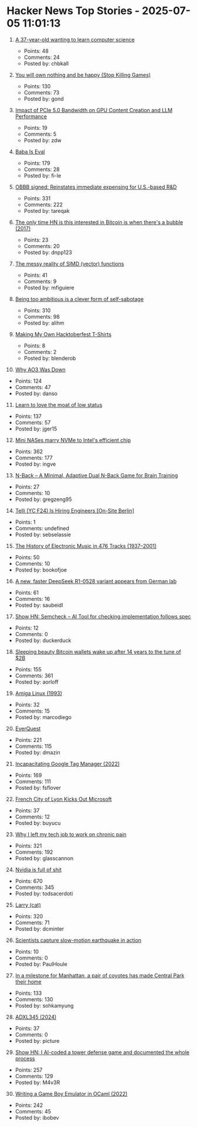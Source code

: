 # Hacker News Top Stories - 2025-07-05 11:01:13

1. [A 37-year-old wanting to learn computer science](https://initcoder.com/posts/37-year-old-learning-cs/)
   - Points: 48
   - Comments: 24
   - Posted by: chbkall

2. [You will own nothing and be happy (Stop Killing Games)](https://www.jeffgeerling.com/blog/2025/you-will-own-nothing-and-be-happy-stop-killing-games-0)
   - Points: 130
   - Comments: 73
   - Posted by: gond

3. [Impact of PCIe 5.0 Bandwidth on GPU Content Creation and LLM Performance](https://www.pugetsystems.com/labs/articles/impact-of-pcie-5-0-bandwidth-on-gpu-content-creation-performance/)
   - Points: 19
   - Comments: 5
   - Posted by: zdw

4. [Baba Is Eval](https://fi-le.net/baba/)
   - Points: 179
   - Comments: 28
   - Posted by: fi-le

5. [OBBB signed: Reinstates immediate expensing for U.S.-based R&D](https://www.kbkg.com/feature/house-passes-tax-bill-sending-to-president-for-signature)
   - Points: 331
   - Comments: 222
   - Posted by: tareqak

6. [The only time HN is this interested in Bitcoin is when there's a bubble (2017)](https://incoherency.co.uk/blog/stories/hacker-news-bitcoin.html)
   - Points: 23
   - Comments: 20
   - Posted by: dnpp123

7. [The messy reality of SIMD (vector) functions](https://johnnysswlab.com/the-messy-reality-of-simd-vector-functions/)
   - Points: 41
   - Comments: 9
   - Posted by: mfiguiere

8. [Being too ambitious is a clever form of self-sabotage](https://maalvika.substack.com/p/being-too-ambitious-is-a-clever-form)
   - Points: 310
   - Comments: 98
   - Posted by: alihm

9. [Making My Own Hacktoberfest T-Shirts](https://shkspr.mobi/blog/2025/07/making-my-own-hacktoberfest-t-shirts/)
   - Points: 8
   - Comments: 2
   - Posted by: blenderob

10. [Why AO3 Was Down](https://www.reddit.com/r/AO3/s/67nQid89MW)
   - Points: 124
   - Comments: 47
   - Posted by: danso

11. [Learn to love the moat of low status](https://usefulfictions.substack.com/p/learn-to-love-the-moat-of-low-status)
   - Points: 137
   - Comments: 57
   - Posted by: jger15

12. [Mini NASes marry NVMe to Intel's efficient chip](https://www.jeffgeerling.com/blog/2025/mini-nases-marry-nvme-intels-efficient-chip)
   - Points: 362
   - Comments: 177
   - Posted by: ingve

13. [N-Back – A Minimal, Adaptive Dual N-Back Game for Brain Training](https://n-back.net)
   - Points: 27
   - Comments: 10
   - Posted by: gregzeng95

14. [Telli (YC F24) Is Hiring Engineers [On-Site Berlin]](https://hi.telli.com/join-us)
   - Points: 1
   - Comments: undefined
   - Posted by: sebselassie

15. [The History of Electronic Music in 476 Tracks (1937–2001)](https://www.openculture.com/2025/06/the-history-of-electronic-music-in-476-tracks.html)
   - Points: 50
   - Comments: 10
   - Posted by: bookofjoe

16. [A new, faster DeepSeek R1-0528 variant appears from German lab](https://venturebeat.com/ai/holy-smokes-a-new-200-faster-deepseek-r1-0528-variant-appears-from-german-lab-tng-technology-consulting-gmbh/)
   - Points: 61
   - Comments: 16
   - Posted by: saubeidl

17. [Show HN: Semcheck – AI Tool for checking implementation follows spec](https://github.com/rejot-dev/semcheck)
   - Points: 12
   - Comments: 0
   - Posted by: duckerduck

18. [Sleeping beauty Bitcoin wallets wake up after 14 years to the tune of $2B](https://www.marketwatch.com/story/sleeping-beauty-bitcoin-wallets-wake-up-after-14-years-to-the-tune-of-2-billion-79f1f11f)
   - Points: 155
   - Comments: 361
   - Posted by: aorloff

19. [Amiga Linux (1993)](https://groups.google.com/g/comp.sys.amiga.emulations/c/xUgrpylQOXk)
   - Points: 32
   - Comments: 15
   - Posted by: marcodiego

20. [EverQuest](https://www.filfre.net/2025/07/everquest/)
   - Points: 221
   - Comments: 115
   - Posted by: dmazin

21. [Incapacitating Google Tag Manager (2022)](https://backlit.neocities.org/incapacitate-google-tag-manager)
   - Points: 169
   - Comments: 111
   - Posted by: fsflover

22. [French City of Lyon Kicks Out Microsoft](https://news.itsfoss.com/french-city-replaces-microsoft/)
   - Points: 37
   - Comments: 12
   - Posted by: buyucu

23. [Why I left my tech job to work on chronic pain](https://sailhealth.substack.com/p/why-i-left-my-tech-job-to-work-on)
   - Points: 321
   - Comments: 192
   - Posted by: glasscannon

24. [Nvidia is full of shit](https://blog.sebin-nyshkim.net/posts/nvidia-is-full-of-shit/)
   - Points: 670
   - Comments: 345
   - Posted by: todsacerdoti

25. [Larry (cat)](https://en.wikipedia.org/wiki/Larry_(cat))
   - Points: 320
   - Comments: 71
   - Posted by: dcminter

26. [Scientists capture slow-motion earthquake in action](https://phys.org/news/2025-06-scientists-capture-motion-earthquake-action.html)
   - Points: 10
   - Comments: 0
   - Posted by: PaulHoule

27. [In a milestone for Manhattan, a pair of coyotes has made Central Park their home](https://www.smithsonianmag.com/science-nature/in-a-milestone-for-manhattan-a-pair-of-coyotes-has-made-central-park-their-home-180986892/)
   - Points: 133
   - Comments: 130
   - Posted by: sohkamyung

28. [ADXL345 (2024)](https://www.tinytransistors.net/2024/08/25/adxl345/)
   - Points: 37
   - Comments: 0
   - Posted by: picture

29. [Show HN: I AI-coded a tower defense game and documented the whole process](https://github.com/maciej-trebacz/tower-of-time-game)
   - Points: 257
   - Comments: 129
   - Posted by: M4v3R

30. [Writing a Game Boy Emulator in OCaml (2022)](https://linoscope.github.io/writing-a-game-boy-emulator-in-ocaml/)
   - Points: 242
   - Comments: 45
   - Posted by: ibobev

